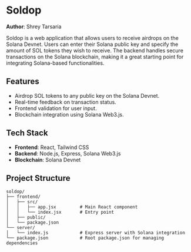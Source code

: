 # Soldop

**Author**: Shrey Tarsaria

Soldop is a web application that allows users to receive airdrops on the Solana Devnet. Users can enter their Solana public key and specify the amount of SOL tokens they wish to receive. The backend handles secure transactions on the Solana blockchain, making it a great starting point for integrating Solana-based functionalities.

## Features
- Airdrop SOL tokens to any public key on the Solana Devnet.
- Real-time feedback on transaction status.
- Frontend validation for user input.
- Blockchain integration using Solana Web3.js.

## Tech Stack
- **Frontend**: React, Tailwind CSS
- **Backend**: Node.js, Express, Solana Web3.js
- **Blockchain**: Solana Devnet

## Project Structure
```plaintext
soldop/
├── frontend/
│   ├── src/
│   │   ├── app.jsx         # Main React component
│   │   └── index.jsx       # Entry point
│   ├── public/
│   └── package.json
└── server/
│   └── index.js            # Express server with Solana integration
└── package.json            # Root package.json for managing dependencies
